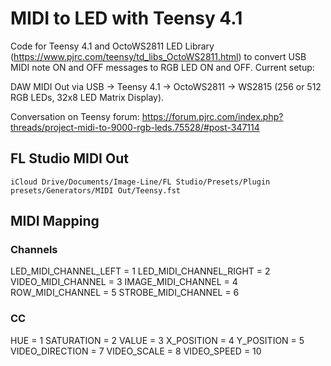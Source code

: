 # MIDI to LED with Teensy 4.1

Code for Teensy 4.1 and OctoWS2811 LED Library (https://www.pjrc.com/teensy/td_libs_OctoWS2811.html) to convert USB MIDI note ON and OFF messages to RGB LED ON and OFF. Current setup:

DAW MIDI Out via USB -> Teensy 4.1 -> OctoWS2811 -> WS2815 (256 or 512 RGB LEDs, 32x8 LED Matrix Display).

Conversation on Teensy forum: https://forum.pjrc.com/index.php?threads/project-midi-to-9000-rgb-leds.75528/#post-347114

## FL Studio MIDI Out

`iCloud Drive/Documents/Image-Line/FL Studio/Presets/Plugin presets/Generators/MIDI Out/Teensy.fst`

## MIDI Mapping

### Channels

LED_MIDI_CHANNEL_LEFT = 1
LED_MIDI_CHANNEL_RIGHT = 2
VIDEO_MIDI_CHANNEL = 3
IMAGE_MIDI_CHANNEL = 4
ROW_MIDI_CHANNEL = 5
STROBE_MIDI_CHANNEL = 6

### CC

HUE = 1
SATURATION = 2
VALUE = 3
X_POSITION = 4
Y_POSITION = 5
VIDEO_DIRECTION = 7
VIDEO_SCALE = 8
VIDEO_SPEED = 10
